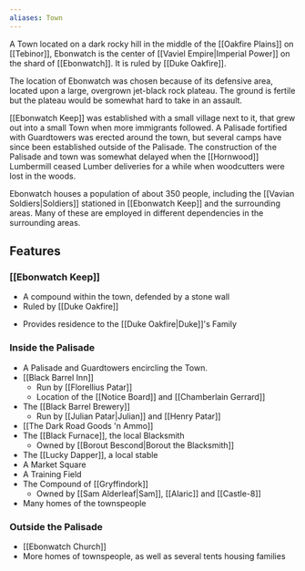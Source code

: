 ```yaml
---
aliases: Town
---
```

A Town located on a dark rocky hill in the middle of the [[Oakfire Plains]] on [[Tebinor]], Ebonwatch is the center of [[Vaviel Empire|Imperial Power]] on the shard of [[Ebonwatch]]. It is ruled by [[Duke Oakfire]].

The location of Ebonwatch was chosen because of its defensive area, located upon a large, overgrown jet-black rock plateau. The ground is fertile but the plateau would be somewhat hard to take in an assault.

[[Ebonwatch Keep]] was established with a small village next to it, that grew out into a small Town when more immigrants followed. A Palisade fortified with Guardtowers was erected around the town, but several camps have since been established outside of the Palisade. The construction of the Palisade and town was somewhat delayed when the [[Hornwood]] Lumbermill ceased Lumber deliveries for a while when woodcutters were lost in the woods.

Ebonwatch houses a population of about 350 people, including the [[Vavian Soldiers|Soldiers]] stationed in [[Ebonwatch Keep]] and the surrounding areas. Many of these are employed in different dependencies in the surrounding areas.

## Features
### [[Ebonwatch Keep]]
* A compound within the town, defended by a stone wall
* Ruled by [[Duke Oakfire]]
- Provides residence to the [[Duke Oakfire|Duke]]'s Family

### Inside the Palisade
- A Palisade and Guardtowers encircling the Town.
- [[Black Barrel Inn]]
	- Run by [[Florellius Patar]]
	- Location of the [[Notice Board]] and [[Chamberlain Gerrard]]
- The [[Black Barrel Brewery]]
	- Run by [[Julian Patar|Julian]] and [[Henry Patar]]
- [[The Dark Road Goods 'n Ammo]]
- The [[Black Furnace]], the local Blacksmith
	- Owned by [[Borout Bescond|Borout the Blacksmith]]
- The [[Lucky Dapper]], a local stable
- A Market Square
- A Training Field
- The Compound of [[Gryffindork]]
	- Owned by [[Sam Alderleaf|Sam]], [[Alaric]] and [[Castle-8]]
- Many homes of the townspeople

### Outside the Palisade
* [[Ebonwatch Church]]
* More homes of townspeople, as well as several tents housing families